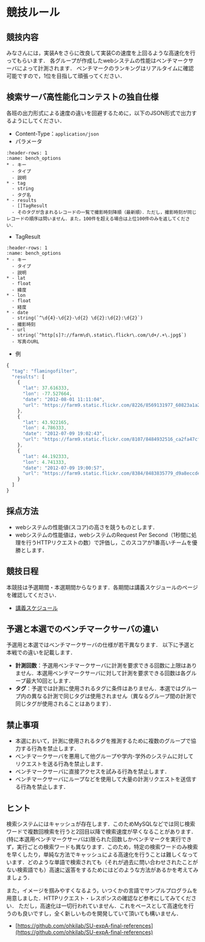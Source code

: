 # 競技ルール
## 競技内容
みなさんには，実装Aをさらに改良して実装Cの速度を上回るような高速化を行ってもらいます．
各グループが作成したwebシステムの性能はベンチマークサーバによって計測されます．
ベンチマークのランキングはリアルタイムに確認可能ですので，1位を目指して頑張ってください．

## 検索サーバ高性能化コンテストの独自仕様
各班の出力形式による速度の違いを回避するために，以下のJSON形式で出力するようにしてください．
- Content-Type：`application/json`
- パラメータ
```{list-table}
:header-rows: 1
:name: bench_options
* - キー
  - タイプ
  - 説明
* - tag
  - string
  - タグ名
* - results
  - []TagResult
  - そのタグが含まれるレコードの一覧で撮影時刻降順（最新順）．ただし，撮影時刻が同じレコードの順序は問いません．また，100件を超える場合は上位100件のみを返してください．
```
- TagResult
```{list-table}
:header-rows: 1
:name: bench_options
* - キー
  - タイプ
  - 説明
* - lat
  - float
  - 緯度
* - lon
  - float
  - 経度
* - date
  - string(`^\d{4}-\d{2}-\d{2} \d{2}:\d{2}:\d{2}`)
  - 撮影時刻
* - url
  - string(`^http[s]?://farm\d\.static\.flickr\.com/\d+/.+\.jpg$`)
  - 写真のURL
```
- 例
```javascript
{
  "tag": "flamingofilter",
  "results": [
    {
      "lat": 37.616333,
      "lon": -77.527664,
      "date": "2012-08-01 11:11:04",
      "url": "https://farm9.static.flickr.com/8226/8569131977_60823a1a25.jpg"
    },
    {
      "lat": 43.922165,
      "lon": 4.786333,
      "date": "2012-07-09 19:02:43",
      "url": "https://farm9.static.flickr.com/8107/8484932516_ca2fa47cf0.jpg"
    },
    {
      "lat": 44.192333,
      "lon": 4.741333,
      "date": "2012-07-09 19:00:57",
      "url": "https://farm9.static.flickr.com/8384/8483835779_d9a8eccde2.jpg"
    }
  ]
}
```

## 採点方法
- webシステムの性能値(スコア)の高さを競うものとします．
- webシステムの性能値は，webシステムのRequest Per Second（1秒間に処理を行うHTTPリクエストの数）で評価し，このスコアが1番高いチームを優勝とします．

## 競技日程
本競技は予選期間・本選期間からなります．各期間は講義スケジュールのページを確認してください．

- [講義スケジュール](../../schedule.md "最終課題競技期間")

## 予選と本選でのベンチマークサーバの違い
予選用と本選ではベンチマークサーバの仕様が若干異なります．
以下に予選と本戦での違いを記載します．

* **計測回数**：予選用ベンチマークサーバに計測を要求できる回数に上限はありません．本選用ベンチマークサーバに対して計測を要求できる回数は各グループ最大10回とします．
* **タグ**：予選では計測に使用されるタグに条件はありません．本選ではグループ内の異なる計測で同じタグは使用されません（異なるグループ間の計測で同じタグが使用されることはあります）．

## 禁止事項
* 本選において，計測に使用されるタグを推測するために複数のグループで協力する行為を禁止します．
* ベンチマークサーバを悪用して他グループや学内･学外のシステムに対してリクエストを送る行為を禁止します．
* ベンチマークサーバに直接アクセスを試みる行為を禁止します．
* ベンチマークサーバにループなどを使用して大量の計測リクエストを送信する行為を禁止します．

## ヒント
検索システムにはキャッシュが存在します．このためMySQLなどでは同じ検索ワードで複数回検索を行うと2回目以降で検索速度が早くなることがあります．(特に本選用ベンチマークサーバは)限られた回数しかベンチマークを実行できず，実行ごとの検索ワードも異なります．このため，特定の検索ワードのみ検索を早くしたり，単純な方法でキャッシュによる高速化を行うことは難しくなっています．どのような単語で検索されても（それが過去に問い合わせされたことがない検索語でも）高速に返答をするためにはどのような方法があるかを考えてみましょう．

また，イメージを掴みやすくなるよう，いつくかの言語でサンプルプログラムを用意しました．HTTPリクエスト・レスポンスの確認など参考にしてみてください．
ただし，高速化は一切行われていません．これをベースとして高速化を行うのも良いですし，全く新しいものを開発していて頂いても構いません．
- [https://github.com/ohkilab/SU-expA-final-references](https://github.com/ohkilab/SU-expA-final-references)
